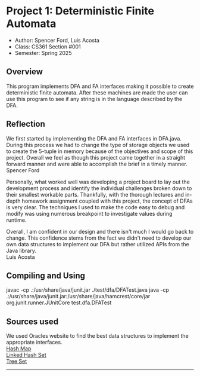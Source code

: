# Project 1: Deterministic Finite Automata

* Author: Spencer Ford, Luis Acosta
* Class: CS361 Section #001
* Semester: Spring 2025

## Overview

This program implements DFA and FA interfaces making it possible to create deterministic finite automata.
After these machines are made the user can use this program to see if any string is in the language described
by the DFA.

## Reflection

We first started by implementing the DFA and FA interfaces in DFA.java. During this process we had to change the
type of storage objects we used to create the 5-tuple in memory because of the objectives and scope of this project.
Overall we feel as though this project came together in a straight forward manner and were able to accomplish the brief
in a timely manner. <br />
Spencer Ford

Personally, what worked well was developing a project board to lay out the development process and 
identify the individual challenges broken down to their smallest workable parts. Thankfully, with
the thorough lectures and in-depth homework assignment coupled with this project, the concept of
DFAs is very clear. The techniques I used to make the code easy to debug and modify was using 
numerous breakpoint to investigate values during runtime.

Overall, I am confident in our design and there isn't much I would go back to change. This confidence
stems from the fact we didn't need to develop our own data structures to implement our DFA but rather
utilized APIs from the Java library. <br />
Luis Acosta


## Compiling and Using

javac -cp .:/usr/share/java/junit.jar ./test/dfa/DFATest.java
java -cp .:/usr/share/java/junit.jar:/usr/share/java/hamcrest/core/jar
org.junit.runner.JUnitCore test.dfa.DFATest

## Sources used

We used Oracles website to find the best data structures to implement the appropriate interfaces. <br />
[Hash Map](https://docs.oracle.com/javase/8/docs/api/java/util/HashMap.html) <br />
[Linked Hash Set](https://docs.oracle.com/javase/8/docs/api/java/util/LinkedHashSet.html) <br />
[Tree Set](https://docs.oracle.com/javase/8/docs/api/java/util/TreeSet.html) <br />

----------
